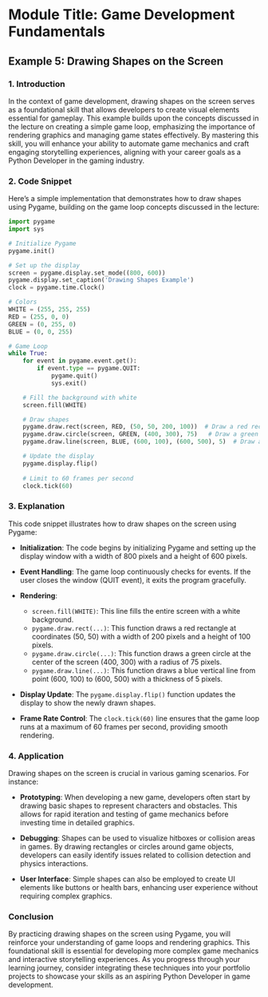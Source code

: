 # Module Title: Game Development Fundamentals

## Example 5: Drawing Shapes on the Screen

### 1. Introduction
In the context of game development, drawing shapes on the screen serves as a foundational skill that allows developers to create visual elements essential for gameplay. This example builds upon the concepts discussed in the lecture on creating a simple game loop, emphasizing the importance of rendering graphics and managing game states effectively. By mastering this skill, you will enhance your ability to automate game mechanics and craft engaging storytelling experiences, aligning with your career goals as a Python Developer in the gaming industry.

### 2. Code Snippet
Here’s a simple implementation that demonstrates how to draw shapes using Pygame, building on the game loop concepts discussed in the lecture:

```python
import pygame
import sys

# Initialize Pygame
pygame.init()

# Set up the display
screen = pygame.display.set_mode((800, 600))
pygame.display.set_caption('Drawing Shapes Example')
clock = pygame.time.Clock()

# Colors
WHITE = (255, 255, 255)
RED = (255, 0, 0)
GREEN = (0, 255, 0)
BLUE = (0, 0, 255)

# Game Loop
while True:
    for event in pygame.event.get():
        if event.type == pygame.QUIT:
            pygame.quit()
            sys.exit()

    # Fill the background with white
    screen.fill(WHITE)

    # Draw shapes
    pygame.draw.rect(screen, RED, (50, 50, 200, 100))  # Draw a red rectangle
    pygame.draw.circle(screen, GREEN, (400, 300), 75)   # Draw a green circle
    pygame.draw.line(screen, BLUE, (600, 100), (600, 500), 5)  # Draw a blue line

    # Update the display
    pygame.display.flip()
    
    # Limit to 60 frames per second
    clock.tick(60)
```

### 3. Explanation
This code snippet illustrates how to draw shapes on the screen using Pygame:

- **Initialization**: The code begins by initializing Pygame and setting up the display window with a width of 800 pixels and a height of 600 pixels.
  
- **Event Handling**: The game loop continuously checks for events. If the user closes the window (QUIT event), it exits the program gracefully.

- **Rendering**:
  - `screen.fill(WHITE)`: This line fills the entire screen with a white background.
  - `pygame.draw.rect(...)`: This function draws a red rectangle at coordinates (50, 50) with a width of 200 pixels and a height of 100 pixels.
  - `pygame.draw.circle(...)`: This function draws a green circle at the center of the screen (400, 300) with a radius of 75 pixels.
  - `pygame.draw.line(...)`: This function draws a blue vertical line from point (600, 100) to (600, 500) with a thickness of 5 pixels.

- **Display Update**: The `pygame.display.flip()` function updates the display to show the newly drawn shapes.

- **Frame Rate Control**: The `clock.tick(60)` line ensures that the game loop runs at a maximum of 60 frames per second, providing smooth rendering.

### 4. Application
Drawing shapes on the screen is crucial in various gaming scenarios. For instance:

- **Prototyping**: When developing a new game, developers often start by drawing basic shapes to represent characters and obstacles. This allows for rapid iteration and testing of game mechanics before investing time in detailed graphics.
  
- **Debugging**: Shapes can be used to visualize hitboxes or collision areas in games. By drawing rectangles or circles around game objects, developers can easily identify issues related to collision detection and physics interactions.

- **User Interface**: Simple shapes can also be employed to create UI elements like buttons or health bars, enhancing user experience without requiring complex graphics.

### Conclusion
By practicing drawing shapes on the screen using Pygame, you will reinforce your understanding of game loops and rendering graphics. This foundational skill is essential for developing more complex game mechanics and interactive storytelling experiences. As you progress through your learning journey, consider integrating these techniques into your portfolio projects to showcase your skills as an aspiring Python Developer in game development.